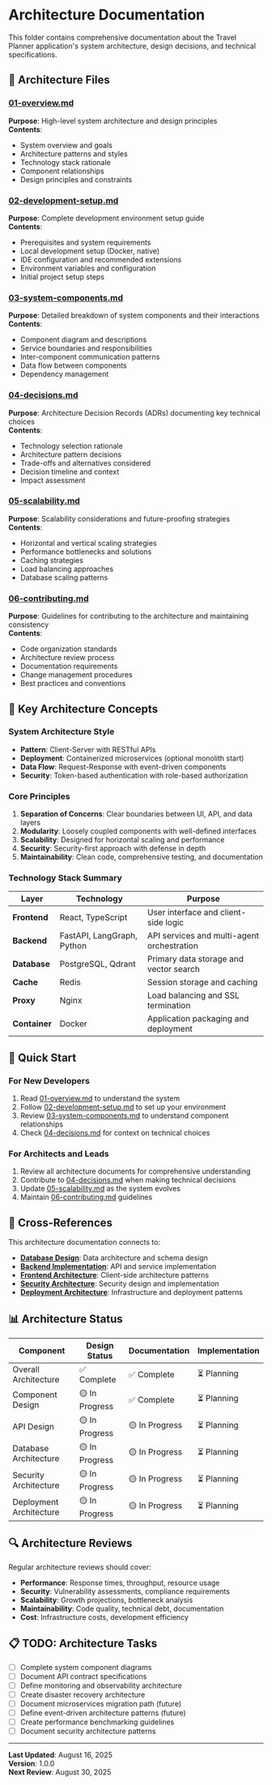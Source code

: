 # Architecture Documentation

This folder contains comprehensive documentation about the Travel Planner application's system architecture, design decisions, and technical specifications.

## 📁 Architecture Files

### [01-overview.md](./01-overview.md)
**Purpose**: High-level system architecture and design principles  
**Contents**: 
- System overview and goals
- Architecture patterns and styles
- Technology stack rationale
- Component relationships
- Design principles and constraints

### [02-development-setup.md](./02-development-setup.md)
**Purpose**: Complete development environment setup guide  
**Contents**:
- Prerequisites and system requirements
- Local development setup (Docker, native)
- IDE configuration and recommended extensions
- Environment variables and configuration
- Initial project setup steps

### [03-system-components.md](./03-system-components.md)
**Purpose**: Detailed breakdown of system components and their interactions  
**Contents**:
- Component diagram and descriptions
- Service boundaries and responsibilities
- Inter-component communication patterns
- Data flow between components
- Dependency management

### [04-decisions.md](./04-decisions.md)
**Purpose**: Architecture Decision Records (ADRs) documenting key technical choices  
**Contents**:
- Technology selection rationale
- Architecture pattern decisions
- Trade-offs and alternatives considered
- Decision timeline and context
- Impact assessment

### [05-scalability.md](./05-scalability.md)
**Purpose**: Scalability considerations and future-proofing strategies  
**Contents**:
- Horizontal and vertical scaling strategies
- Performance bottlenecks and solutions
- Caching strategies
- Load balancing approaches
- Database scaling patterns

### [06-contributing.md](./06-contributing.md)
**Purpose**: Guidelines for contributing to the architecture and maintaining consistency  
**Contents**:
- Code organization standards
- Architecture review process
- Documentation requirements
- Change management procedures
- Best practices and conventions

## 🎯 Key Architecture Concepts

### System Architecture Style
- **Pattern**: Client-Server with RESTful APIs
- **Deployment**: Containerized microservices (optional monolith start)
- **Data Flow**: Request-Response with event-driven components
- **Security**: Token-based authentication with role-based authorization

### Core Principles
1. **Separation of Concerns**: Clear boundaries between UI, API, and data layers
2. **Modularity**: Loosely coupled components with well-defined interfaces
3. **Scalability**: Designed for horizontal scaling and performance
4. **Security**: Security-first approach with defense in depth
5. **Maintainability**: Clean code, comprehensive testing, and documentation

### Technology Stack Summary

| Layer | Technology | Purpose |
|-------|------------|---------|
| **Frontend** | React, TypeScript | User interface and client-side logic |
| **Backend** | FastAPI, LangGraph, Python | API services and multi-agent orchestration |
| **Database** | PostgreSQL, Qdrant | Primary data storage and vector search |
| **Cache** | Redis | Session storage and caching |
| **Proxy** | Nginx | Load balancing and SSL termination |
| **Container** | Docker | Application packaging and deployment |

## 🚀 Quick Start

### For New Developers
1. Read [01-overview.md](./01-overview.md) to understand the system
2. Follow [02-development-setup.md](./02-development-setup.md) to set up your environment
3. Review [03-system-components.md](./03-system-components.md) to understand component relationships
4. Check [04-decisions.md](./04-decisions.md) for context on technical choices

### For Architects and Leads
1. Review all architecture documents for comprehensive understanding
2. Contribute to [04-decisions.md](./04-decisions.md) when making technical decisions
3. Update [05-scalability.md](./05-scalability.md) as the system evolves
4. Maintain [06-contributing.md](./06-contributing.md) guidelines

## 🔄 Cross-References

This architecture documentation connects to:
- **[Database Design](../database/README.md)**: Data architecture and schema design
- **[Backend Implementation](../backend/README.md)**: API and service implementation
- **[Frontend Architecture](../frontend/README.md)**: Client-side architecture patterns
- **[Security Architecture](../security/README.md)**: Security design and implementation
- **[Deployment Architecture](../deployment/README.md)**: Infrastructure and deployment patterns

## 📊 Architecture Status

| Component | Design Status | Documentation | Implementation |
|-----------|---------------|---------------|----------------|
| Overall Architecture | ✅ Complete | ✅ Complete | ⏳ Planning |
| Component Design | 🟡 In Progress | ✅ Complete | ⏳ Planning |
| API Design | 🟡 In Progress | 🟡 In Progress | ⏳ Planning |
| Database Architecture | 🟡 In Progress | 🟡 In Progress | ⏳ Planning |
| Security Architecture | 🟡 In Progress | 🟡 In Progress | ⏳ Planning |
| Deployment Architecture | 🟡 In Progress | 🟡 In Progress | ⏳ Planning |

## 🔍 Architecture Reviews

Regular architecture reviews should cover:
- **Performance**: Response times, throughput, resource usage
- **Security**: Vulnerability assessments, compliance requirements
- **Scalability**: Growth projections, bottleneck analysis
- **Maintainability**: Code quality, technical debt, documentation
- **Cost**: Infrastructure costs, development efficiency

## 📋 TODO: Architecture Tasks

- [ ] Complete system component diagrams
- [ ] Document API contract specifications
- [ ] Define monitoring and observability architecture
- [ ] Create disaster recovery architecture
- [ ] Document microservices migration path (future)
- [ ] Define event-driven architecture patterns (future)
- [ ] Create performance benchmarking guidelines
- [ ] Document security architecture patterns

---

**Last Updated**: August 16, 2025  
**Version**: 1.0.0  
**Next Review**: August 30, 2025